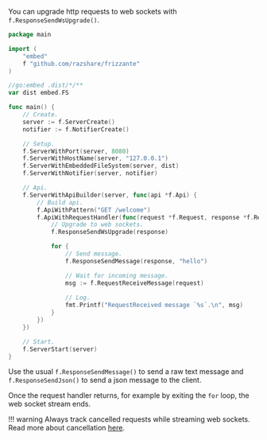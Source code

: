 You can upgrade http requests to web sockets with `f.ResponseSendWsUpgrade()`.

```go
package main

import (
	"embed"
	f "github.com/razshare/frizzante"
)

//go:embed .dist/*/**
var dist embed.FS

func main() {
	// Create.
	server := f.ServerCreate()
	notifier := f.NotifierCreate()

	// Setup.
	f.ServerWithPort(server, 8080)
	f.ServerWithHostName(server, "127.0.0.1")
	f.ServerWithEmbeddedFileSystem(server, dist)
	f.ServerWithNotifier(server, notifier)

	// Api.
	f.ServerWithApiBuilder(server, func(api *f.Api) {
		// Build api.
		f.ApiWithPattern("GET /welcome")
		f.ApiWithRequestHandler(func(request *f.Request, response *f.Response) {
			// Upgrade to web sockets.
			f.ResponseSendWsUpgrade(response)

			for {
				// Send message.
				f.ResponseSendMessage(response, "hello")

				// Wait for incoming message.
				msg := f.RequestReceiveMessage(request)
				
				// Log.
				fmt.Printf("RequestReceived message `%s`.\n", msg)
			}
		})
	})

	// Start.
	f.ServerStart(server)
}
```

Use the usual `f.ResponseSendMessage()` to send a raw text message and `f.ResponseSendJson()` to send a json message to the client.


Once the request handler returns, 
for example by exiting the `for` loop, 
the web socket stream ends.

!!! warning
    Always track cancelled requests while streaming web sockets.<br/>
    Read more about cancellation [here](./cancellation.md).

